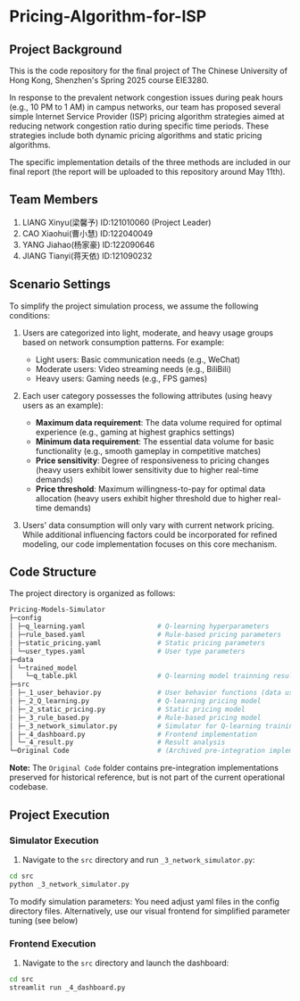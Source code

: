 # Pricing-Algorithm-for-ISP

## Project Background
This is the code repository for the final project of The Chinese University of Hong Kong, Shenzhen's Spring 2025 course EIE3280. 

In response to the prevalent network congestion issues during peak hours (e.g., 10 PM to 1 AM) in campus networks, our team has proposed several simple Internet Service Provider (ISP) pricing algorithm strategies aimed at reducing network congestion ratio during specific time periods. These strategies include both dynamic pricing algorithms and static pricing algorithms. 

The specific implementation details of the three methods are included in our final report (the report will be uploaded to this repository around May 11th).

## Team Members
1. LIANG Xinyu(梁馨予)   ID:121010060 (Project Leader)
2. CAO Xiaohui(曹小慧)   ID:122040049
3. YANG Jiahao(杨家豪)   ID:122090646
4. JIANG Tianyi(蒋天依)  ID:121090232

## Scenario Settings
To simplify the project simulation process, we assume the following conditions:
1. Users are categorized into light, moderate, and heavy usage groups based on network consumption patterns. For example:
   - Light users: Basic communication needs (e.g., WeChat)
   - Moderate users: Video streaming needs (e.g., BiliBili)
   - Heavy users: Gaming needs (e.g., FPS games)

2. Each user category possesses the following attributes (using heavy users as an example):
   - **Maximum data requirement**: The data volume required for optimal experience (e.g., gaming at highest graphics settings)
   - ​**Minimum data requirement**: The essential data volume for basic functionality (e.g., smooth gameplay in competitive matches)
   - ​**Price sensitivity**: Degree of responsiveness to pricing changes (heavy users exhibit lower sensitivity due to higher real-time demands)
   - ​**Price threshold**: Maximum willingness-to-pay for optimal data allocation (heavy users exhibit higher threshold due to higher real-time demands)

4. Users' data consumption will only vary with current network pricing. While additional influencing factors could be incorporated for refined modeling, our code implementation focuses on this core mechanism.

## Code Structure
The project directory is organized as follows:

```bash
Pricing-Models-Simulator
├─config
│ ├─q_learning.yaml                  # Q-learning hyperparameters
│ ├─rule_based.yaml                  # Rule-based pricing parameters
│ ├─static_pricing.yaml              # Static pricing parameters
│ └─user_types.yaml                  # User type parameters
├─data
│ └─trained_model
│   └─q_table.pkl                    # Q-learning model trainning results
├─src
│ ├─_1_user_behavior.py              # User behavior functions (data usage & satisfaction calculations)
│ ├─_2_Q_learning.py                 # Q-learning pricing model
│ ├─_2_static_pricing.py             # Static pricing model
│ ├─_3_rule_based.py                 # Rule-based pricing model
│ ├─_3_network_simulator.py          # Simulator for Q-learning training & model comparison
│ ├─_4_dashboard.py                  # Frontend implementation
│ └─_4_result.py                     # Result analysis
└─Original Code                      # (Archived pre-integration implementations - for documentation purposes only)
```

​**Note:​**​ The `Original Code` folder contains pre-integration implementations preserved for historical reference, but is not part of the current operational codebase.

## Project Execution

### Simulator Execution
1. Navigate to the `src` directory and run `_3_network_simulator.py`:
```bash
cd src
python _3_network_simulator.py
```

To modify simulation parameters: You need adjust yaml files in the config directory files. Alternatively, use our ​visual frontend​ for simplified parameter tuning (see below)

### Frontend Execution
1. Navigate to the `src` directory and launch the dashboard:
```bash
cd src
streamlit run _4_dashboard.py
```
